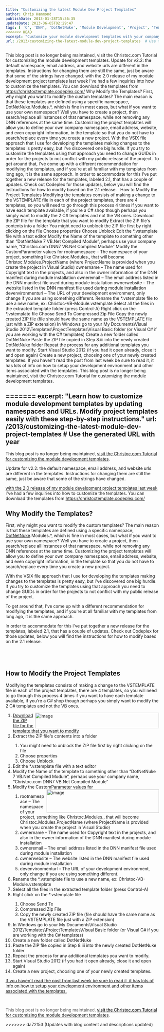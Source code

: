 ```yaml
---
title: "Customizing the latest Module Dev Project Templates"
author: Chris Hammond
publishDate: 2013-01-28T15:36:35
updateDate: 2013-06-05T02:29:47
tags: [ 'C', 'DNN', 'DotNetNuke', 'Module Development', 'Project', 'Templates', 'VBNet', 'Visual Studio' ]
<<<<<<< HEAD
excerpt: "Customize your module development templates with your company namespace, email, and website. Simplify project creation with christoc.com's step-by-step guide."
url: /2013/customizing-the-latest-module-dev-project-templates  # Use the generated URL with year
---
```

This blog post is no longer being maintained, visit the Christoc.com Tutorial for customizing the module development templates. Update for v2.2: the default namespace, email address, and website urls are different in the templates. Instructions for changing them are still the same, just be aware that some of the strings have changed. with the 2.0 release of my module development project templates last week I've had a few inquiries into how to customize the templates. You can download the templates from https://christoctemplate.codeplex.com/ Why Modify the Templates? First, why might you want to modify the custom templates? The main reason is that these templates are defined using a specific namespace, DotNetNuke.Modules.*, which is fine in most cases, but what if you want to use your own namespace? Well you have to create a project, then search/replace all instances of that namespace, while not removing any DNN references at the same time. Customizing the project templates will allow you to define your own company namespace, email address, website, and even copyright information, in the template so that you do not have to search/replace every time you create a new project. With the VSIX file approach that I use for developing the templates making changes to the templates is pretty easy, but I've discovered one big hurdle. If you try to customize the templates using that approach you need to change GUIDs in order for the projects to not conflict with my public release of the project. To get around that, I've come up with a different recommendation for modifying the templates, and if you're at all familiar with my templates from long ago, it is the same approach. In order to accommodate for this I've put together a new release for the templates, labeled 2.1, that has a couple of updates. Check out Codeplex for those updates, below you will find the instructions for how to modify based on the 2.1 release. &nbsp; How to Modify the Project Templates Modifying the templates consists of making a change to the VSTEMPLATE file in each of the project templates, there are 4 templates, so you will need to go through this process 4 times if you want to have each template available, if you're a C# shop though perhaps you simply want to modify the 2 C# templates and not the VB ones.       Download the ZIP file for the template that you want to modify     Extract the ZIP file's contents into a folder               You might need to unblock the ZIP file first by right clicking on the file         Choose properties         Choose Unblock          Edit the *.vstemplate file with a text editor     Modify the Name of the template to something other than &ldquo;DotNetNuke 7 VB.Net Compiled Module&rdquo;, perhaps use your company name, &ldquo;Christoc.com DNN7 VB.Net Compiled Module&rdquo;     Modify the CustomParameter values for               rootnamespace &ndash; The namespace of your project, something like Christoc.Modules., that will become Christoc.Modules.ProjectName (where ProjectName is provided when you create the project in Visual Studio)         ownername &ndash; The name used for Copyright text in the projects, and also in the owner information of the DNN manifest during module installation         owneremail &ndash; The email address listed in the DNN manifest file used during module installation         ownerwebsite &ndash; The website listed in the DNN manifest file used during module installation         devenvironmenturl &ndash; The URL of your development environment, only change if you are using something different.          Rename the *.vstemplate file to use a new name, ex: Christoc-VB-Module.vstemplate     Select all the files in the extracted template folder (press Control-A)     Right click on the *.vstemplate file              Choose Send To         Compressed Zip File         Copy the newly created ZIP file (file should have the same name as the VSTEMPLATE file just with a ZIP extension)          In Windows go to your My Documents\Visual Studio 2012\Templates\ProjectTemplates\Visual Basic folder (or Visual C# if you are working with the C# templates)     Create a new folder called DotNetNuke     Paste the ZIP file copied in Step 8.iii into the newly created DotNetNuke folder     Repeat the process for any additional templates you want to modify.     Start Visual Studio 2012 (if you had it open already, close it and open again)     Create a new project, choosing one of your newly created templates.  If you haven't read the post from last week be sure to read it, it has lots of info on how to setup your development environment and other items associated with the templates.   This blog post is no longer being maintained,&nbsp;visit the Christoc.com Tutorial for customizing the module development templates. 



=======
excerpt: "Learn how to customize module development templates by updating namespaces and URLs. Modify project templates easily with these step-by-step instructions."
url: /2013/customizing-the-latest-module-dev-project-templates  # Use the generated URL with year
---
<p>This blog post is no longer being maintained, <a href="https://www.christoc.com/tutorials/aid/3">visit the Christoc.com Tutorial for customizing the module development templates</a>.</p> <p>Update for v2.2: the default namespace, email address, and website urls are different in the templates. Instructions for changing them are still the same, just be aware that some of the strings have changed.</p> <p><a href="https://www.chrishammond.com/blog/itemid/2616/using-the-new-module-development-templates-for-dot">with the 2.0 release of my module development project templates last week</a> I've had a few inquiries into how to customize the templates. You can download the templates from <a title="https://christoctemplate.codeplex.com/" href="https://christoctemplate.codeplex.com/">https://christoctemplate.codeplex.com/</a></p> <h2>Why Modify the Templates?</h2> <p>First, why might you want to modify the custom templates? The main reason is that these templates are defined using a specific namespace, <a href="https://www.dotnetnuke.com" target="_blank">DotNetNuke</a>.Modules.*, which is fine in most cases, but what if you want to use your own namespace? Well you have to create a project, then search/replace all instances of that namespace, while not removing any DNN references at the same time. Customizing the project templates will allow you to define your own company namespace, email address, website, and even copyright information, in the template so that you do not have to search/replace every time you create a new project.</p> <p>With the VSIX file approach that I use for developing the templates making changes to the templates is pretty easy, but I've discovered one big hurdle. If you try to customize the templates using that approach you need to change GUIDs in order for the projects to not conflict with my public release of the project.</p> <p>To get around that, I've come up with a different recommendation for modifying the templates, and if you're at all familiar with my templates from long ago, it is the same approach.</p> <p>In order to accommodate for this I've put together a new release for the templates, labeled 2.1, that has a couple of updates. Check out Codeplex for those updates, below you will find the instructions for how to modify based on the 2.1 release.</p> <h2>&nbsp;</h2> <h2>How to Modify the Project Templates</h2> <p>Modifying the templates consists of making a change to the VSTEMPLATE file in each of the project templates, there are 4 templates, so you will need to go through this process 4 times if you want to have each template available, if you're a C# shop though perhaps you simply want to modify the 2 C# templates and not the VB ones.</p> <a href="/assets/images/PublishThumbnails//Windows-Live-Writer/Customizing-the-latest-Module-Developmen_AD20/image_4.png" data-ob="lightbox[ThisPost]"><img style="display: inline; background-image: none; border-width: 0px; border-style: solid; float: right;" title="image" alt="image" align="right" src="/assets/images/PublishThumbnails//Windows-Live-Writer/Customizing-the-latest-Module-Developmen_AD20/image_thumb_1.png" width="407" height="51" /></a> <ol>     <li><a href="https://christoctemplate.codeplex.com/">Download the ZIP file for the template that you want to modify</a></li>     <li>Extract the ZIP file's contents into a folder </li>     <ol>         <li>You might need to unblock the ZIP file first by right clicking on the file</li>         <li>Choose properties</li>         <li>Choose Unblock</li>     </ol>     <li>Edit the *.vstemplate file with a text editor</li>     <li>Modify the Name of the template to something other than &ldquo;DotNetNuke 7 VB.Net Compiled Module&rdquo;, perhaps use your company name, &ldquo;Christoc.com DNN7 VB.Net Compiled Module&rdquo;</li>     <li>Modify the CustomParameter values for <a href="/assets/images/PublishThumbnails//Windows-Live-Writer/Customizing-the-latest-Module-Developmen_AD20/image_2.png" data-ob="lightbox[ThisPost]"><img style="display: inline; background-image: none; border-width: 0px; border-style: solid; float: right;" title="image" alt="image" align="right" src="/assets/images/PublishThumbnails//Windows-Live-Writer/Customizing-the-latest-Module-Developmen_AD20/image_thumb.png" width="369" height="77" /></a></li>     <ol>         <li>rootnamespace &ndash; The namespace of your project, something like Christoc.Modules., that will become Christoc.Modules.ProjectName (where ProjectName is provided when you create the project in Visual Studio)</li>         <li>ownername &ndash; The name used for Copyright text in the projects, and also in the owner information of the DNN manifest during module installation</li>         <li>owneremail &ndash; The email address listed in the DNN manifest file used during module installation</li>         <li>ownerwebsite &ndash; The website listed in the DNN manifest file used during module installation</li>         <li>devenvironmenturl &ndash; The URL of your development environment, only change if you are using something different.</li>     </ol>     <li>Rename the *.vstemplate file to use a new name, ex: Christoc-VB-Module.vstemplate</li>     <li>Select all the files in the extracted template folder (press Control-A)</li>     <li>Right click on the *.vstemplate file</li>     <ol>         <li>Choose Send To</li>         <li>Compressed Zip File</li>         <li>Copy the newly created ZIP file (file should have the same name as the VSTEMPLATE file just with a ZIP extension)</li>     </ol>     <li>In Windows go to your My Documents\Visual Studio 2012\Templates\ProjectTemplates\Visual Basic folder (or Visual C# if you are working with the C# templates)</li>     <li>Create a new folder called DotNetNuke</li>     <li>Paste the ZIP file copied in Step 8.iii into the newly created DotNetNuke folder</li>     <li>Repeat the process for any additional templates you want to modify.</li>     <li>Start Visual Studio 2012 (if you had it open already, close it and open again)</li>     <li>Create a new project, choosing one of your newly created templates.</li> </ol> <p><a href="https://www.chrishammond.com/blog/itemid/2616/using-the-new-module-development-templates-for-dot.aspx">If you haven't read the post from last week be sure to read it, it has lots of info on how to setup your development environment and other items associated with the templates.</a></p> <br /> <p> <span style="background-color: #ffffff; text-align: start; letter-spacing: normal; color: #626262;">This blog post is no longer being maintained,<span class="Apple-converted-space">&nbsp;</span></span><a href="https://www.christoc.com/tutorials/aid/3" style="color: #000000; background-color: #ffffff; margin: 0px; padding: 0px; border: 0px; text-align: start; letter-spacing: normal;">visit the Christoc.com Tutorial for customizing the module development templates</a><span style="background-color: #ffffff; text-align: start; letter-spacing: normal; color: #626262;">.</span> </p>
>>>>>>> da72f53 (Updates with blog content and descriptions updated)


